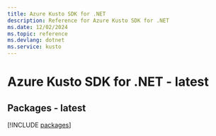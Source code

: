 ```yaml
---
title: Azure Kusto SDK for .NET
description: Reference for Azure Kusto SDK for .NET
ms.date: 12/02/2024
ms.topic: reference
ms.devlang: dotnet
ms.service: kusto
---
```

# Azure Kusto SDK for .NET - latest
## Packages - latest
[!INCLUDE [packages](kusto-index.md)]